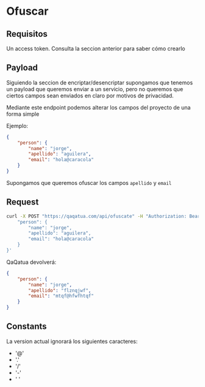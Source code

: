 # Ofuscar

## Requisitos

Un access token. Consulta la seccion anterior para saber cómo crearlo

## Payload

Siguiendo la seccion de encriptar/desencriptar supongamos que tenemos un payload que queremos enviar a un 
servicio, pero no queremos que ciertos campos sean enviados en claro por motivos de privacidad.

Mediante este endpoint podemos alterar los campos del proyecto de una forma simple

Ejemplo:

```json
{
    "person": {
        "name": "jorge",
        "apellido": "aguilera",
        "email": "hola@caracola"
    }
}
```

Supongamos que queremos ofuscar los campos `apellido` y `email`

## Request

```bash
curl -X POST "https://qaqatua.com/api/ofuscate" -H "Authorization: Bearer <your_token>" -d '{
    "person": {
        "name": "jorge",
        "apellido": "aguilera",
        "email": "hola@caracola"
    }
}'
```

QaQatua devolverá:

```json
{
    "person": {
        "name": "jorge",
        "apellido": "flznqjwf",
        "email": "mtqf@hfwfhtqf"
    }
}
```

## Constants

La version actual ignorará los siguientes caracteres:

- '@' 
- '.'
- '/'
- '-'
- ' '


